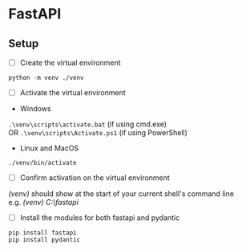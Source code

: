 # FastAPI

## Setup

- [ ] Create the virtual environment

`python -m venv ./venv`

- [ ] Activate the virtual environment
- Windows

`.\venv\scripts\activate.bat` (if using cmd.exe)  
OR `.\venv\scripts\Activate.ps1` (if using PowerShell)

- Linux and MacOS

`./venv/bin/activate`

- [ ] Confirm activation on the virtual environment

*(venv)* should show at the start of your current shell's command line  
e.g. *(venv) C:\fastapi*

- [ ] Install the modules for both fastapi and pydantic

`pip install fastapi`  
`pip install pydantic`
